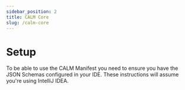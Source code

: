 ```yaml
---
sidebar_position: 2
title: CALM Core
slug: /calm-core
---
```


# Setup
To be able to use the CALM Manifest you need to ensure you have the JSON Schemas configured in your IDE. These instructions will assume you're using IntelliJ IDEA.
